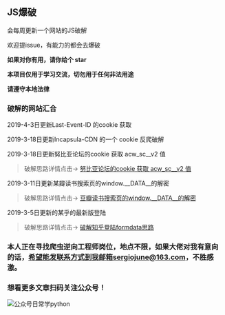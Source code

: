 ## JS爆破
会每周更新一个网站的JS破解

 欢迎提issue，有能力的都会去爆破

**如果对你有用，请你给个 star**

**本项目仅用于学习交流，切勿用于任何非法用途**

**请遵守本地法律**


### 破解的网站汇合

2019-4-3日更新Last-Event-ID 的cookie 获取

2019-3-18日更新Incapsula-CDN 的一个 cookie 反爬破解

2019-3-18日更新努比亚论坛的cookie 获取 acw_sc__v2 值 
>破解思路详情点击→ [努比亚论坛的cookie 获取 acw_sc__v2 值](https://mp.weixin.qq.com/s/MLjyLP-z8OYBgg48gj-pDA)


2019-3-11日更新某瓣读书搜索页的window.__DATA__的解密
>破解思路详情点击→ [豆瓣读书搜索页的window.__DATA__的解密](https://mp.weixin.qq.com/s/2mpu_oY2-M0wcLvf1eU7Sw)



2019-3-5日更新的某乎的最新版登陆
>破解思路详情点击→ [破解知乎登陆formdata思路](https://mp.weixin.qq.com/s?__biz=MzU0NzY0NzQyNw==&mid=2247484776&idx=1&sn=875c2decbf41b215ae2d564432ea89e6&chksm=fb4a7fc4cc3df6d2046eaaabed115e18daa4208eefccc0e86e3b02b073432e231cf0bd87cdad&xtrack=1&scene=0&subscene=131&clicktime=1550805130&ascene=7&devicetype=android-28&version=27000339&nettype=3gnet&abtest_cookie=BAABAAoACwATABQABAAjlx4AV5keAJuZHgC%2BmR4AAAA%3D&lang=zh_CN&pass_ticket=YqYmHd0L6YmpuL4aq8hBnCoz0L7z4HuCi%2Bz%2F3%2FMWqK0gkaAAXWiQ3%2BEzUhNZc%2BmD&wx_header=1)


### 本人正在寻找爬虫逆向工程师岗位，地点不限，如果大佬对我有意向的话，希望能发联系方式到我邮箱sergiojune@163.com，不胜感激。

### 想看更多文章扫码关注公众号！
![公众号日常学python](https://user-gold-cdn.xitu.io/2019/2/22/169130346d926dc7?imageView2/0/w/1280/h/960/format/webp/ignore-error/1)
